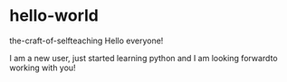 # hello-world
the-craft-of-selfteaching
Hello everyone!

I am a new user, just started learning python and I am looking forwardto working with you!
